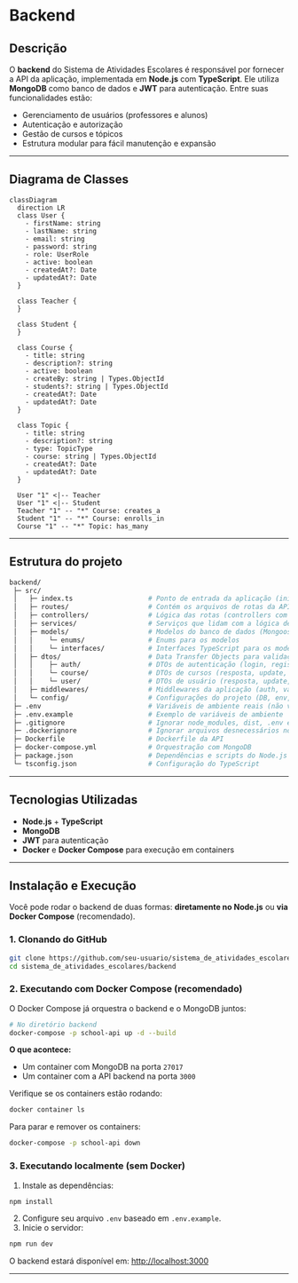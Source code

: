 # Backend

## Descrição

O **backend** do Sistema de Atividades Escolares é responsável por fornecer a API da aplicação, implementada em **Node.js** com **TypeScript**. Ele utiliza **MongoDB** como banco de dados e **JWT** para autenticação. Entre suas funcionalidades estão:

* Gerenciamento de usuários (professores e alunos)
* Autenticação e autorização
* Gestão de cursos e tópicos
* Estrutura modular para fácil manutenção e expansão

---

## Diagrama de Classes

```mermaid
classDiagram
  direction LR
  class User {
    - firstName: string
    - lastName: string
    - email: string
    - password: string
    - role: UserRole
    - active: boolean
    - createdAt?: Date
    - updatedAt?: Date
  }

  class Teacher {
  }

  class Student {
  }

  class Course {
    - title: string
    - description?: string
    - active: boolean
    - createBy: string | Types.ObjectId
    - students?: string | Types.ObjectId
    - createdAt?: Date
    - updatedAt?: Date
  }

  class Topic {
    - title: string
    - description?: string
    - type: TopicType
    - course: string | Types.ObjectId
    - createdAt?: Date
    - updatedAt?: Date
  }

  User "1" <|-- Teacher
  User "1" <|-- Student
  Teacher "1" -- "*" Course: creates_a
  Student "1" -- "*" Course: enrolls_in
  Course "1" -- "*" Topic: has_many
```

---

## Estrutura do projeto

```bash
backend/
 ├─ src/
 │   ├─ index.ts                   # Ponto de entrada da aplicação (inicia servidor)
 │   ├─ routes/                    # Contém os arquivos de rotas da API
 │   ├─ controllers/               # Lógica das rotas (controllers com classes)
 │   ├─ services/                  # Serviços que lidam com a lógica de negócio
 │   ├─ models/                    # Modelos do banco de dados (Mongoose)
 │   │    └─ enums/                # Enums para os modelos
 │   │    └─ interfaces/           # Interfaces TypeScript para os modelos
 │   ├─ dtos/                      # Data Transfer Objects para validação e respostas
 │   │    ├─ auth/                 # DTOs de autenticação (login, registro)
 │   │    └─ course/               # DTOs de cursos (resposta, update, etc.)
 │   │    └─ user/                 # DTOs de usuário (resposta, update, etc.)
 │   ├─ middlewares/               # Middlewares da aplicação (auth, validação, etc.)
 │   └─ config/                    # Configurações do projeto (DB, env, etc.)
 ├─ .env                           # Variáveis de ambiente reais (não versionar)
 ├─ .env.example                   # Exemplo de variáveis de ambiente
 ├─ .gitignore                     # Ignorar node_modules, dist, .env etc
 ├─ .dockerignore                  # Ignorar arquivos desnecessários no build
 ├─ Dockerfile                     # Dockerfile da API
 ├─ docker-compose.yml             # Orquestração com MongoDB
 ├─ package.json                   # Dependências e scripts do Node.js
 └─ tsconfig.json                  # Configuração do TypeScript
```

---

## Tecnologias Utilizadas

* **Node.js** + **TypeScript**
* **MongoDB**
* **JWT** para autenticação
* **Docker** e **Docker Compose** para execução em containers

---

## Instalação e Execução

Você pode rodar o backend de duas formas: **diretamente no Node.js** ou **via Docker Compose** (recomendado).

### 1. Clonando do GitHub

```bash
git clone https://github.com/seu-usuario/sistema_de_atividades_escolares.git
cd sistema_de_atividades_escolares/backend
```

### 2. Executando com Docker Compose (recomendado)

O Docker Compose já orquestra o backend e o MongoDB juntos:

```bash
# No diretório backend
docker-compose -p school-api up -d --build
```

**O que acontece:**

* Um container com MongoDB na porta `27017`
* Um container com a API backend na porta `3000`

Verifique se os containers estão rodando:

```bash
docker container ls
```

Para parar e remover os containers:

```bash
docker-compose -p school-api down
```

### 3. Executando localmente (sem Docker)

1. Instale as dependências:

```bash
npm install
```

2. Configure seu arquivo `.env` baseado em `.env.example`.
3. Inicie o servidor:

```bash
npm run dev
```

O backend estará disponível em: [http://localhost:3000](http://localhost:3000)

---